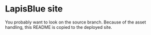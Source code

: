 # LapisBlue site
You probably want to look on the source branch. Because of the asset handling, this README is copied to the deployed site.